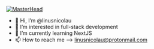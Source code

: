 [![MasterHead](https://images-wixmp-ed30a86b8c4ca887773594c2.wixmp.com/f/abff572b-cc7d-4399-a167-7d25162c6bb0/dcbueuc-f6609e1b-5a0c-47dd-b63f-7d34964ffb31.jpg?token=eyJ0eXAiOiJKV1QiLCJhbGciOiJIUzI1NiJ9.eyJzdWIiOiJ1cm46YXBwOjdlMGQxODg5ODIyNjQzNzNhNWYwZDQxNWVhMGQyNmUwIiwiaXNzIjoidXJuOmFwcDo3ZTBkMTg4OTgyMjY0MzczYTVmMGQ0MTVlYTBkMjZlMCIsIm9iaiI6W1t7InBhdGgiOiJcL2ZcL2FiZmY1NzJiLWNjN2QtNDM5OS1hMTY3LTdkMjUxNjJjNmJiMFwvZGNidWV1Yy1mNjYwOWUxYi01YTBjLTQ3ZGQtYjYzZi03ZDM0OTY0ZmZiMzEuanBnIn1dXSwiYXVkIjpbInVybjpzZXJ2aWNlOmZpbGUuZG93bmxvYWQiXX0.zuyOYbAOtZV4-Z14Y28asdx5_JkciTXrckH8w8UJ7gc)](https://github.com/linusnicolau/)


- 👋 Hi, I’m @linusnicolau
- 👀 I’m interested in full-stack development
- 🌱 I’m currently learning NextJS
- 📫 How to reach me --> linusnicolau@protonmail.com

<!---
linusnicolau/linusnicolau is a ✨ special ✨ repository because its `README.md` (this file) appears on your GitHub profile.
You can click the Preview link to take a look at your changes.
--->
